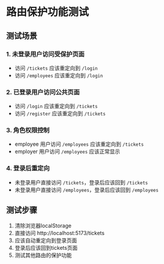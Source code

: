 # 路由保护功能测试

## 测试场景

### 1. 未登录用户访问受保护页面
- 访问 `/tickets` 应该重定向到 `/login`
- 访问 `/employees` 应该重定向到 `/login`

### 2. 已登录用户访问公共页面
- 访问 `/login` 应该重定向到 `/tickets`
- 访问 `/register` 应该重定向到 `/tickets`

### 3. 角色权限控制
- employee 用户访问 `/employees` 应该重定向到 `/tickets`
- employer 用户访问 `/employees` 应该正常显示

### 4. 登录后重定向
- 未登录用户直接访问 `/tickets`，登录后应该回到 `/tickets`
- 未登录用户直接访问 `/employees`，登录后应该回到 `/employees`

## 测试步骤

1. 清除浏览器localStorage
2. 直接访问 http://localhost:5173/tickets
3. 应该自动重定向到登录页面
4. 登录后应该回到tickets页面
5. 测试其他路由的保护功能
